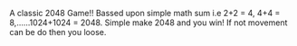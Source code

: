 
A classic 2048 Game!!
Bassed upon simple math sum i.e 2+2 = 4, 4+4 = 8,......1024+1024 = 2048.
Simple make 2048 and you win!
If not movement can be do then you loose.
